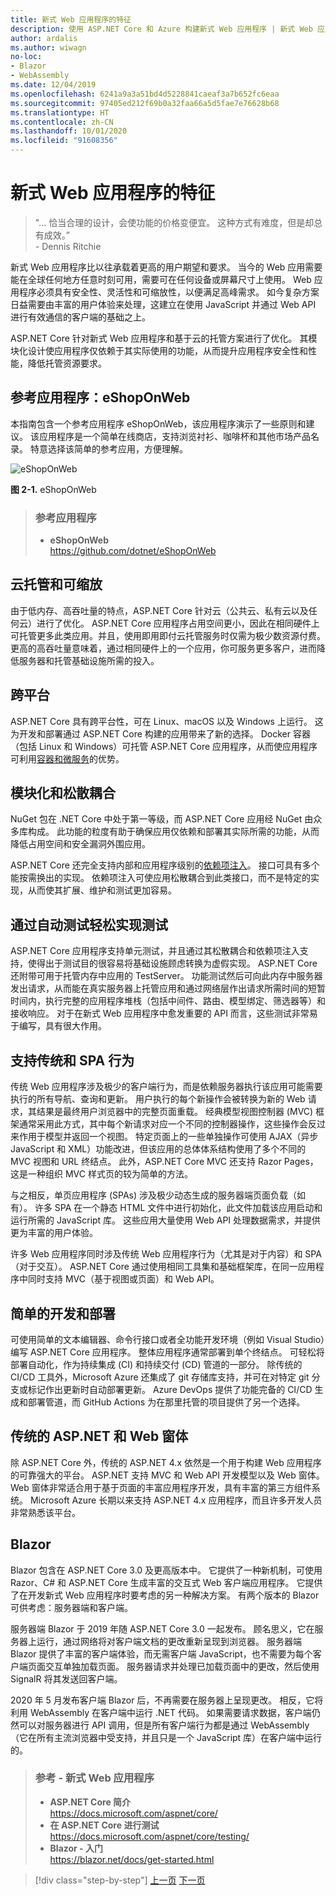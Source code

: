 ```yaml
---
title: 新式 Web 应用程序的特征
description: 使用 ASP.NET Core 和 Azure 构建新式 Web 应用程序 | 新式 Web 应用程序的特征
author: ardalis
ms.author: wiwagn
no-loc:
- Blazor
- WebAssembly
ms.date: 12/04/2019
ms.openlocfilehash: 6241a9a3a51bd4d5228841caeaf3a7b652fc6eaa
ms.sourcegitcommit: 97405ed212f69b0a32faa66a5d5fae7e76628b68
ms.translationtype: HT
ms.contentlocale: zh-CN
ms.lasthandoff: 10/01/2020
ms.locfileid: "91608356"
---
```

# <a name="characteristics-of-modern-web-applications"></a>新式 Web 应用程序的特征

> "… 恰当合理的设计，会使功能的价格变便宜。 这种方式有难度，但是却总有成效。”  
> \- Dennis Ritchie

新式 Web 应用程序比以往承载着更高的用户期望和要求。 当今的 Web 应用需要能在全球任何地方任意时刻可用，需要可在任何设备或屏幕尺寸上使用。 Web 应用程序必须具有安全性、灵活性和可缩放性，以便满足高峰需求。 如今复杂方案日益需要由丰富的用户体验来处理，这建立在使用 JavaScript 并通过 Web API 进行有效通信的客户端的基础之上。

ASP.NET Core 针对新式 Web 应用程序和基于云的托管方案进行了优化。 其模块化设计使应用程序仅依赖于其实际使用的功能，从而提升应用程序安全性和性能，降低托管资源要求。

## <a name="reference-application-eshoponweb"></a>参考应用程序：eShopOnWeb

本指南包含一个参考应用程序 eShopOnWeb，该应用程序演示了一些原则和建议。 该应用程序是一个简单在线商店，支持浏览衬衫、咖啡杯和其他市场产品名录。 特意选择该简单的参考应用，方便理解。

![eShopOnWeb](./media/image2-1.png)

**图 2-1.** eShopOnWeb

> ### <a name="reference-application"></a>参考应用程序
>
> - **eShopOnWeb**  
>   <https://github.com/dotnet/eShopOnWeb>

## <a name="cloud-hosted-and-scalable"></a>云托管和可缩放

由于低内存、高吞吐量的特点，ASP.NET Core 针对云（公共云、私有云以及任何云）进行了优化。 ASP.NET Core 应用程序占用空间更小，因此在相同硬件上可托管更多此类应用。并且，使用即用即付云托管服务时仅需为极少数资源付费。 更高的高吞吐量意味着，通过相同硬件上的一个应用，你可服务更多客户，进而降低服务器和托管基础设施所需的投入。

## <a name="cross-platform"></a>跨平台

ASP.NET Core 具有跨平台性，可在 Linux、macOS 以及 Windows 上运行。 这为开发和部署通过 ASP.NET Core 构建的应用带来了新的选择。 Docker 容器（包括 Linux 和 Windows）可托管 ASP.NET Core 应用程序，从而使应用程序可利用[容器和微服务](../microservices/index.md)的优势。

## <a name="modular-and-loosely-coupled"></a>模块化和松散耦合

NuGet 包在 .NET Core 中处于第一等级，而 ASP.NET Core 应用经 NuGet 由众多库构成。 此功能的粒度有助于确保应用仅依赖和部署其实际所需的功能，从而降低占用空间和安全漏洞外围应用。

ASP.NET Core 还完全支持内部和应用程序级别的[依赖项注入](https://deviq.com/dependency-injection/)。 接口可具有多个能按需换出的实现。 依赖项注入可使应用松散耦合到此类接口，而不是特定的实现，从而使其扩展、维护和测试更加容易。

## <a name="easily-tested-with-automated-tests"></a>通过自动测试轻松实现测试

ASP.NET Core 应用程序支持单元测试，并且通过其松散耦合和依赖项注入支持，使得出于测试目的很容易将基础设施顾虑转换为虚假实现。 ASP.NET Core 还附带可用于托管内存中应用的 TestServer。 功能测试然后可向此内存中服务器发出请求，从而能在真实服务器上托管应用和通过网络层作出请求所需时间的短暂时间内，执行完整的应用程序堆栈（包括中间件、路由、模型绑定、筛选器等）和接收响应。 对于在新式 Web 应用程序中愈发重要的 API 而言，这些测试非常易于编写，具有很大作用。

## <a name="traditional-and-spa-behaviors-supported"></a>支持传统和 SPA 行为

传统 Web 应用程序涉及极少的客户端行为，而是依赖服务器执行该应用可能需要执行的所有导航、查询和更新。 用户执行的每个新操作会被转换为新的 Web 请求，其结果是最终用户浏览器中的完整页面重载。 经典模型视图控制器 (MVC) 框架通常采用此方式，其中每个新请求对应一个不同的控制器操作，这些操作会反过来作用于模型并返回一个视图。 特定页面上的一些单独操作可使用 AJAX（异步 JavaScript 和 XML）功能改进，但该应用的总体体系结构使用了多个不同的 MVC 视图和 URL 终结点。 此外，ASP.NET Core MVC 还支持 Razor Pages，这是一种组织 MVC 样式页的较为简单的方法。

与之相反，单页应用程序 (SPAs) 涉及极少动态生成的服务器端页面负载（如有）。 许多 SPA 在一个静态 HTML 文件中进行初始化，此文件加载该应用启动和运行所需的 JavaScript 库。 这些应用大量使用 Web API 处理数据需求，并提供更为丰富的用户体验。

许多 Web 应用程序同时涉及传统 Web 应用程序行为（尤其是对于内容）和 SPA（对于交互）。 ASP.NET Core 通过使用相同工具集和基础框架库，在同一应用程序中同时支持 MVC（基于视图或页面）和 Web API。

## <a name="simple-development-and-deployment"></a>简单的开发和部署

可使用简单的文本编辑器、命令行接口或者全功能开发环境（例如 Visual Studio）编写 ASP.NET Core 应用程序。 整体应用程序通常部署到单个终结点。 可轻松将部署自动化，作为持续集成 (CI) 和持续交付 (CD) 管道的一部分。 除传统的 CI/CD 工具外，Microsoft Azure 还集成了 git 存储库支持，并可在对特定 git 分支或标记作出更新时自动部署更新。 Azure DevOps 提供了功能完备的 CI/CD 生成和部署管道，而 GitHub Actions 为在那里托管的项目提供了另一个选择。

## <a name="traditional-aspnet-and-web-forms"></a>传统的 ASP.NET 和 Web 窗体

除 ASP.NET Core 外，传统的 ASP.NET 4.x 依然是一个用于构建 Web 应用程序的可靠强大的平台。 ASP.NET 支持 MVC 和 Web API 开发模型以及 Web 窗体。Web 窗体非常适合用于基于页面的丰富应用程序开发，具有丰富的第三方组件系统。 Microsoft Azure 长期以来支持 ASP.NET 4.x 应用程序，而且许多开发人员非常熟悉该平台。

## Blazor

Blazor 包含在 ASP.NET Core 3.0 及更高版本中。 它提供了一种新机制，可使用 Razor、C# 和 ASP.NET Core 生成丰富的交互式 Web 客户端应用程序。 它提供了在开发新式 Web 应用程序时要考虑的另一种解决方案。 有两个版本的 Blazor 可供考虑：服务器端和客户端。

服务器端 Blazor 于 2019 年随 ASP.NET Core 3.0 一起发布。 顾名思义，它在服务器上运行，通过网络将对客户端文档的更改重新呈现到浏览器。 服务器端 Blazor 提供了丰富的客户端体验，而无需客户端 JavaScript，也不需要为每个客户端页面交互单独加载页面。 服务器请求并处理已加载页面中的更改，然后使用 SignalR 将其发送回客户端。

2020 年 5 月发布客户端 Blazor 后，不再需要在服务器上呈现更改。 相反，它将利用 WebAssembly 在客户端中运行 .NET 代码。 如果需要请求数据，客户端仍然可以对服务器进行 API 调用，但是所有客户端行为都是通过 WebAssembly（它在所有主流浏览器中受支持，并且只是一个 JavaScript 库）在客户端中运行的。

> ### <a name="references--modern-web-applications"></a>参考 - 新式 Web 应用程序
>
> - **ASP.NET Core 简介**  
>   <https://docs.microsoft.com/aspnet/core/>
> - **在 ASP.NET Core 进行测试**  
>   <https://docs.microsoft.com/aspnet/core/testing/>
> - **Blazor - 入门**  
>   <https://blazor.net/docs/get-started.html>

>[!div class="step-by-step"]
>[上一页](index.md)
>[下一页](choose-between-traditional-web-and-single-page-apps.md)
